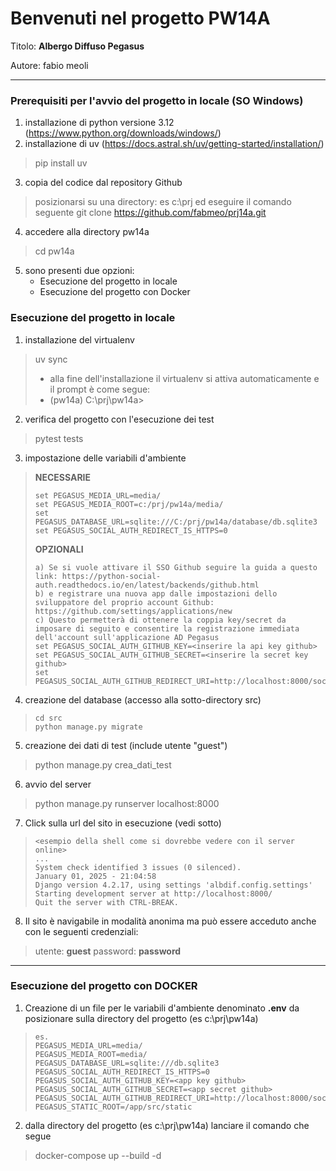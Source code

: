 # Benvenuti nel progetto PW14A

Titolo: **Albergo Diffuso Pegasus**

Autore: fabio meoli

---
### Prerequisiti per l'avvio del progetto in locale (SO Windows)
1. installazione di python versione 3.12 (https://www.python.org/downloads/windows/)  
2. installazione di uv (https://docs.astral.sh/uv/getting-started/installation/)
> pip install uv
3. copia del codice dal repository Github 
> posizionarsi su una directory: es c:\prj ed eseguire il comando seguente
> git clone https://github.com/fabmeo/prj14a.git
4. accedere alla directory pw14a
> cd pw14a
5. sono presenti due opzioni: 
   * Esecuzione del progetto in locale 
   * Esecuzione del progetto con Docker

### Esecuzione del progetto in locale
1. installazione del virtualenv
> uv sync
> - alla fine dell'installazione il virtualenv si attiva automaticamente e il prompt è come segue:
> - (pw14a) C:\prj\pw14a>
2. verifica del progetto con l'esecuzione dei test
> pytest tests
3. impostazione delle variabili d'ambiente
> **NECESSARIE**
> ```
> set PEGASUS_MEDIA_URL=media/
> set PEGASUS_MEDIA_ROOT=c:/prj/pw14a/media/
> set PEGASUS_DATABASE_URL=sqlite:///C:/prj/pw14a/database/db.sqlite3
> set PEGASUS_SOCIAL_AUTH_REDIRECT_IS_HTTPS=0
> ```
> **OPZIONALI**
> ```
> a) Se si vuole attivare il SSO Github seguire la guida a questo link: https://python-social-auth.readthedocs.io/en/latest/backends/github.html
> b) e registrare una nuova app dalle impostazioni dello sviluppatore del proprio account Github: https://github.com/settings/applications/new 
> c) Questo permetterà di ottenere la coppia key/secret da imposare di seguito e consentire la registrazione immediata dell'account sull'applicazione AD Pegasus 
> set PEGASUS_SOCIAL_AUTH_GITHUB_KEY=<inserire la api key github>
> set PEGASUS_SOCIAL_AUTH_GITHUB_SECRET=<inserire la secret key github>
> set PEGASUS_SOCIAL_AUTH_GITHUB_REDIRECT_URI=http://localhost:8000/social/complete/github/
> ```
4. creazione del database (accesso alla sotto-directory src)
> ```
> cd src
> python manage.py migrate
> ```
5. creazione dei dati di test (include utente "guest")
> python manage.py crea_dati_test
6. avvio del server
> python manage.py runserver localhost:8000
7. Click sulla url del sito in esecuzione (vedi sotto)
> ```
> <esempio della shell come si dovrebbe vedere con il server online> 
> ...
> System check identified 3 issues (0 silenced).
> January 01, 2025 - 21:04:58
> Django version 4.2.17, using settings 'albdif.config.settings'
> Starting development server at http://localhost:8000/
> Quit the server with CTRL-BREAK.
> ```
8. Il sito è navigabile in modalità anonima ma può essere acceduto anche con le seguenti credenziali:
> utente: **guest**
> password: **password**

---

### Esecuzione del progetto con DOCKER
1. Creazione di un file per le variabili d'ambiente denominato **.env** da posizionare sulla directory del progetto (es c:\prj\pw14a)
> ```
> es.
> PEGASUS_MEDIA_URL=media/
> PEGASUS_MEDIA_ROOT=media/
> PEGASUS_DATABASE_URL=sqlite:///db.sqlite3
> PEGASUS_SOCIAL_AUTH_REDIRECT_IS_HTTPS=0
> PEGASUS_SOCIAL_AUTH_GITHUB_KEY=<app key github>
> PEGASUS_SOCIAL_AUTH_GITHUB_SECRET=<app secret github>
> PEGASUS_SOCIAL_AUTH_GITHUB_REDIRECT_URI=http://localhost:8000/social/complete/github/
> PEGASUS_STATIC_ROOT=/app/src/static
> ```
2. dalla directory del progetto (es c:\prj\pw14a) lanciare il comando che segue
> docker-compose up --build -d
